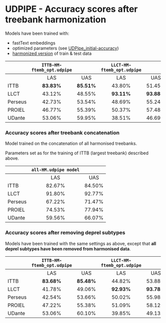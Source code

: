 # UDPIPE - Accuracy scores after treebank harmonization

Models have been trained with:
* fastText embeddings
* optimized parameters (see [UDPipe_initial-accuracy](https://github.com/fjambe/Latin-variability/blob/main/UDPipe/udpipe_initial-accuracy.md))
* [harmonized version](https://github.com/fjambe/Latin-variability/tree/main/harmonization/harmonized-treebanks) of train & test data

||`ITTB-HM-ftemb_opt.udpipe`||`LLCT-HM-ftemb_opt.udpipe`||`Perseus-HM-ftemb_opt.udpipe`||`PROIEL-HM-ftemb_opt.udpipe`||`UDante-HM-ftemb_opt.udpipe`||
| --- | :---: | :---: | :---: | :---: | :---: | :---: | :---: | :---: | :---: | :---: |
||LAS|UAS|LAS|UAS|LAS|UAS|LAS|UAS|LAS|UAS|
|ITTB|**83.83%**|**85.51%**|43.80%|51.45%|43.17%|53.12%|40.46%|51.33%|61.68%|67.39%|
|LLCT|43.12%|48.55%|**93.11%**|**93.88%**|47.31%|54.13%|46.69%|55.23%|41.56%|49.05%|
|Perseus|42.73%|53.54%|48.69%|55.24%|**63.80%**|**68.38%**|49.98%|59.25%|43.59%|54.23%|
|PROIEL|46.77%|55.39%|50.37%|57.48%|53.11%|59.88%|**75.78%**|**78.87%**|46.13%|55.15%|
|UDante|53.06%|59.95%|38.51%|46.69%|35.59%|45.64%|30.72%|44.11%|**54.50%**|**61.02%**|


### Accuracy scores after treebank concatenation

Model trained on the concatenation of all harmonised treebanks.

Parameters set as for the training of ITTB (largest treebank) described above.

||`all-HM.udpipe model`||
| --- | :---: | :---: |
||LAS|UAS|
|ITTB|82.67%|84.50%|
|LLCT|91.80%|92.77%|
|Perseus|67.22%|71.47%|
|PROIEL|74.53%|77.94%|
|UDante|59.56%|66.07%|

### Accuracy scores after removing deprel subtypes

Models have been trained with the same settings as above, except that **all deprel subtypes have been removed from harmonised data**.


||`ITTB-HM-ftemb_opt.udpipe`||`LLCT-HM-ftemb_opt.udpipe`||`Perseus-HM-ftemb_opt.udpipe`||`PROIEL-HM-ftemb_opt.udpipe`||`UDante-HM-ftemb_opt.udpipe`||
| --- | :---: | :---: | :---: | :---: | :---: | :---: | :---: | :---: | :---: | :---: |
||LAS|UAS|LAS|UAS|LAS|UAS|LAS|UAS|LAS|UAS|
|ITTB|**83.68%**|**85.48%**|44.82%|53.88%|45.06%|54.99%|41.14%|52.72%|60.02%|65.93%|
|LLCT|41.78%|49.06%|**92.93%**|**93.78%**|46.05%|52.71%|44.67%|55.21%|44.44%|52.41%|
|Perseus|42.54%|53.66%|50.02%|55.98%|**63.67%**|**67.86%**|50.60%|60.53%|44.85%|55.83%|
|PROIEL|47.22%|55.38%|51.09%|58.12%|53.95%|60.41%|**75.04%**|**78.26%**|45.62%|54.09%|
|UDante|53.06%|60.10%|39.85%|49.13%|36.00%|46.52%|33.85%|47.53%|**51.57%**|**58.38%**|
